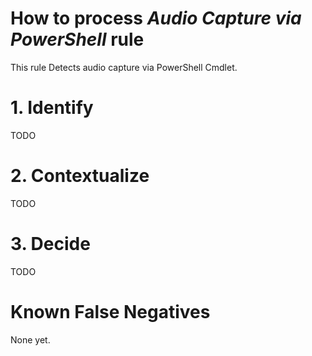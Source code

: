# How to process *Audio Capture via PowerShell* rule
This rule Detects audio capture via PowerShell Cmdlet.

# 1. Identify
TODO

# 2. Contextualize
TODO

# 3. Decide
TODO

# Known False Negatives
None yet.
